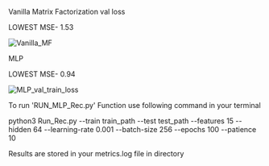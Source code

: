 Vanilla Matrix Factorization val loss

LOWEST MSE- 1.53

![Vanilla_MF](https://user-images.githubusercontent.com/93844635/210679980-01ab556a-f74e-4607-bea9-aa16f386a1e9.PNG)

MLP

LOWEST MSE- 0.94

![MLP_val_train_loss](https://user-images.githubusercontent.com/93844635/210680080-768381ce-cd65-4af3-8779-41f1f03ac03e.PNG)

To run 'RUN_MLP_Rec.py' Function use following command in your terminal





python3 Run_Rec.py --train train_path --test test_path --features 15 --hidden 64 --learning-rate 0.001 --batch-size 256 --epochs 100 --patience 10

Results are stored in your metrics.log file in directory
